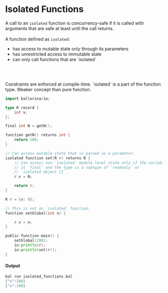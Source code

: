 # Isolated Functions

 A call to an `isolated` function is concurrency-safe if it is called with arguments
 that are safe at least until the call returns. <br></br>
 A function defined as `isolated`:
 <ul>
 <li>has access to mutable state only through its parameters</li>
 <li>has unrestricted access to immutable state</li>
 <li>can only call functions that are `isolated`</li>
 </ul>
 <br></br>
 <p>Constraints are enforced at compile-time. `isolated` is a part of the function type.
 Weaker concept than pure function.</p>

```go
import ballerina/io;

type R record {
    int v;
};

final int N = getN();

function getN() returns int {
    return 100;
}

// Can access mutable state that is passed as a parameter.
isolated function set(R r) returns R {
    // Can access non-`isolated` module-level state only if the variable
    // is `final` and the type is a subtype of `readonly` or
    // `isolated object {}`.
    r.v = N;

    return r;
}

R r = {v: 0};

// This is not an `isolated` function.
function setGlobal(int n) {

    r.v = n;
}

public function main() {
    setGlobal(200);
    io:println(r);
    io:println(set(r));
}
```

#### Output

```go
bal run isolated_functions.bal
{"v":200}
{"v":100}
```